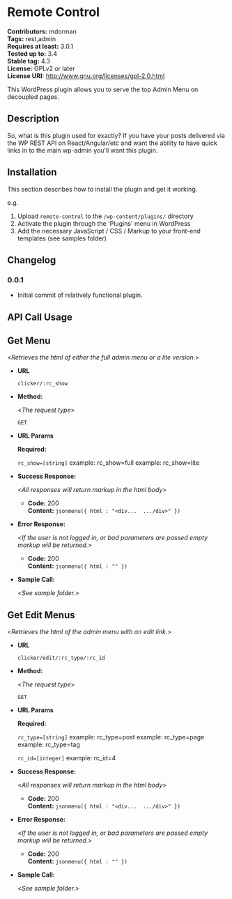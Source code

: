# Remote Control #
**Contributors:** mdorman  
**Tags:** rest,admin  
**Requires at least:** 3.0.1  
**Tested up to:** 3.4  
**Stable tag:** 4.3  
**License:** GPLv2 or later  
**License URI:** http://www.gnu.org/licenses/gpl-2.0.html  

This WordPress plugin allows you to serve the top Admin Menu on decoupled pages.

## Description ##

So, what is this plugin used for exactly? If you have your posts delivered via the WP REST API on React/Angular/etc and
want the ability to have quick links in to the main wp-admin you'll want this plugin.

## Installation ##

This section describes how to install the plugin and get it working.

e.g.

1. Upload `remote-control` to the `/wp-content/plugins/` directory
2. Activate the plugin through the 'Plugins' menu in WordPress
3. Add the necessary JavaScript / CSS / Markup to your front-end templates (see samples folder)

## Changelog ##

### 0.0.1 ###
* Initial commit of relatively functional plugin.

## API Call Usage ##
**Get Menu**
----
  <_Retrieves the html of either the full admin menu or a lite version._>

* **URL**

  `clicker/:rc_show`

* **Method:**

  <_The request type_>

  `GET`

*  **URL Params**

   **Required:**

   `rc_show=[string]`
   example: rc_show=full
   example: rc_show=lite

* **Success Response:**

  <_All responses will return markup in the html body_>

  * **Code:** 200 <br />
    **Content:** `jsonmenu({ html : "<div...  .../div>" })`

* **Error Response:**

  <_If the user is not logged in, or bad parameters are passed empty markup will be returned._>

  * **Code:** 200 <br />
    **Content:** `jsonmenu({ html : "" })`

* **Sample Call:**

  <_See sample folder._>

**Get Edit Menus**
----
  <_Retrieves the html of the admin menu with an edit link._>

* **URL**

  `clicker/edit/:rc_type/:rc_id`

* **Method:**

  <_The request type_>

  `GET`

*  **URL Params**

   **Required:**

   `rc_type=[string]`
   example: rc_type=post
   example: rc_type=page
   example: rc_type=tag

   `rc_id=[integer]`
   example: rc_id=4

* **Success Response:**

  <_All responses will return markup in the html body_>

  * **Code:** 200 <br />
    **Content:** `jsonmenu({ html : "<div...  .../div>" })`

* **Error Response:**

  <_If the user is not logged in, or bad parameters are passed empty markup will be returned._>

  * **Code:** 200 <br />
    **Content:** `jsonmenu({ html : "" })`

* **Sample Call:**

  <_See sample folder._>
